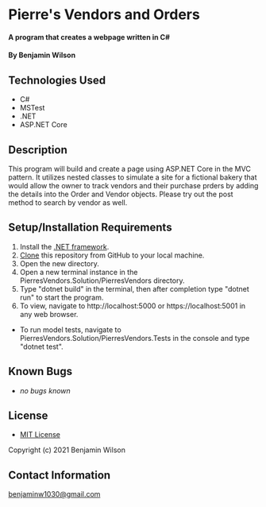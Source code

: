 # Pierre's Vendors and Orders

#### A program that creates a webpage written in C#

#### By Benjamin Wilson

## Technologies Used

* C#
* MSTest
* .NET
* ASP.NET Core

## Description

This program will build and create a page using ASP.NET Core in the MVC pattern. It utilizes nested classes to simulate a site for a fictional bakery that would allow the owner to track vendors and their purchase prders by adding the details into the Order and Vendor objects. Please try out the post method to search by vendor as well.

## Setup/Installation Requirements

1. Install the [.NET framework](https://docs.microsoft.com/en-us/dotnet/core/install/windows?tabs=net50).
2. [Clone](https://docs.github.com/en/github/creating-cloning-and-archiving-repositories/cloning-a-repository-from-github/cloning-a-repository) this repository from GitHub to your local machine.
3. Open the new directory.
4. Open a new terminal instance in the PierresVendors.Solution/PierresVendors directory.
5. Type "dotnet build" in the terminal, then after completion type "dotnet run" to start the program.
6. To view, navigate to http://localhost:5000 or https://localhost:5001 in any web browser.

* To run model tests, navigate to PierresVendors.Solution/PierresVendors.Tests in the console and type "dotnet test".

## Known Bugs

* _no bugs known_

## License

* [MIT License](https://opensource.org/licenses/MIT)

Copyright (c) 2021 Benjamin Wilson

## Contact Information

<benjaminw1030@gmail.com>